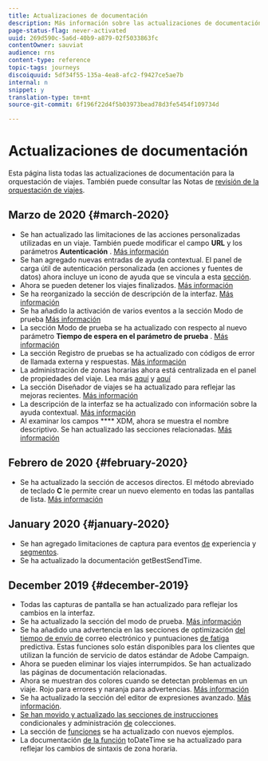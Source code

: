 ```yaml
---
title: Actualizaciones de documentación
description: Más información sobre las actualizaciones de documentación
page-status-flag: never-activated
uuid: 269d590c-5a6d-40b9-a879-02f5033863fc
contentOwner: sauviat
audience: rns
content-type: reference
topic-tags: journeys
discoiquuid: 5df34f55-135a-4ea8-afc2-f9427ce5ae7b
internal: n
snippet: y
translation-type: tm+mt
source-git-commit: 6f196f22d4f5b03973bead78d3fe5454f109734d

---
```



# Actualizaciones de documentación

Esta página lista todas las actualizaciones de documentación para la orquestación de viajes.
También puede consultar las Notas de [revisión de la orquestación de viajes](../release-notes/release-notes.md).

## Marzo de 2020 {#march-2020}

* Se han actualizado las limitaciones de las acciones personalizadas utilizadas en un viaje. También puede modificar el campo **URL** y los parámetros **Autenticación** . [Más información](../action/about-custom-action-configuration.md)
* Se han agregado nuevas entradas de ayuda contextual. El panel de carga útil de autenticación personalizada (en acciones y fuentes de datos) ahora incluye un icono de ayuda que se vincula a esta [sección](../datasource/external-data-sources.md#section_wjp_nl5_nhb).
* Ahora se pueden detener los viajes finalizados. [Más información](../building-journeys/using-the-journey-designer.md)
* Se ha reorganizado la sección de descripción de la interfaz. [Más información](../about/user-interface.md)
* Se ha añadido la activación de varios eventos a la sección Modo de prueba [Más información](../building-journeys/testing-the-journey.md#firing_events)
* La sección Modo de prueba se ha actualizado con respecto al nuevo parámetro **Tiempo de espera en el parámetro de prueba** . [Más información](../building-journeys/testing-the-journey.md)
* La sección Registro de pruebas se ha actualizado con códigos de error de llamada externa y respuestas. [Más información](../building-journeys/testing-the-journey.md#viewing_logs)
* La administración de zonas horarias ahora está centralizada en el panel de propiedades del viaje. Lea más [aquí](../building-journeys/changing-properties.md#timezone) y [aquí](../building-journeys/timezone-management.md)
* La sección Diseñador de viajes se ha actualizado para reflejar las mejoras recientes. [Más información](../building-journeys/using-the-journey-designer.md)
* La descripción de la interfaz se ha actualizado con información sobre la ayuda contextual. [Más información](../about/user-interface.md#section_ksq_zr1_ffb)
* Al examinar los campos **** XDM, ahora se muestra el nombre descriptivo. Se han actualizado las secciones relacionadas. [Más información](../about/user-interface.md#friendly-names-display)


## Febrero de 2020 {#february-2020}

* Se ha actualizado la sección de accesos directos. El método abreviado de teclado **C** le permite crear un nuevo elemento en todas las pantallas de lista. [Más información](../about/user-interface.md#section_ksq_zr1_ffb)

## January 2020 {#january-2020}

* Se han agregado limitaciones de captura para eventos [de](../datasource/adobe-experience-platform-data-source.md) experiencia y [segmentos](../functions/functioninsegment.md).
* Se ha actualizado la documentación [](../functions/functiongetbestsendtime.md) getBestSendTime.

## December 2019 {#december-2019}

* Todas las capturas de pantalla se han actualizado para reflejar los cambios en la interfaz.
* Se ha actualizado la sección del modo de prueba. [Más información](../building-journeys/testing-the-journey.md)
* Se ha añadido una advertencia en las secciones de optimización [del tiempo de envío de](../building-journeys/wait-activity.md) correo electrónico y puntuaciones [de fatiga](../usecase/leveraging-fatigue-scores.md) predictiva. Estas funciones solo están disponibles para los clientes que utilizan la función de servicio de datos estándar de Adobe Campaign.
* Ahora se pueden eliminar los viajes interrumpidos. Se han actualizado las páginas de documentación relacionadas.
* Ahora se muestran dos colores cuando se detectan problemas en un viaje. Rojo para errores y naranja para advertencias. [Más información](../about/troubleshooting.md)
* Se ha actualizado la sección del editor de expresiones avanzado. [Más información](../expression/expressionadvanced.md).
* [Se han movido y actualizado las secciones de instrucciones](../expression/conditional-instruction.md) condicionales y administración [de](../expression/collection-management-functions.md) colecciones.
* La sección de [funciones](../expression/functions.md) se ha actualizado con nuevos ejemplos.
* La documentación [de la función](../functions/functiontodatetime.md) toDateTime se ha actualizado para reflejar los cambios de sintaxis de zona horaria.
